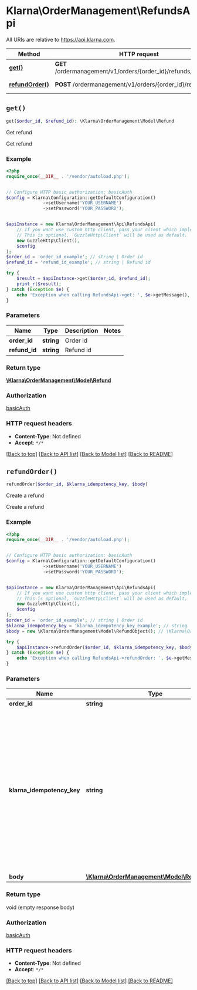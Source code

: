 # Klarna\OrderManagement\RefundsApi

All URIs are relative to https://api.klarna.com.

Method | HTTP request | Description
------------- | ------------- | -------------
[**get()**](RefundsApi.md#get) | **GET** /ordermanagement/v1/orders/{order_id}/refunds/{refund_id} | Get refund
[**refundOrder()**](RefundsApi.md#refundOrder) | **POST** /ordermanagement/v1/orders/{order_id}/refunds | Create a refund


## `get()`

```php
get($order_id, $refund_id): \Klarna\OrderManagement\Model\Refund
```

Get refund

Get refund

### Example

```php
<?php
require_once(__DIR__ . '/vendor/autoload.php');


// Configure HTTP basic authorization: basicAuth
$config = Klarna\Configuration::getDefaultConfiguration()
              ->setUsername('YOUR_USERNAME')
              ->setPassword('YOUR_PASSWORD');


$apiInstance = new Klarna\OrderManagement\Api\RefundsApi(
    // If you want use custom http client, pass your client which implements `GuzzleHttp\ClientInterface`.
    // This is optional, `GuzzleHttp\Client` will be used as default.
    new GuzzleHttp\Client(),
    $config
);
$order_id = 'order_id_example'; // string | Order id
$refund_id = 'refund_id_example'; // string | Refund id

try {
    $result = $apiInstance->get($order_id, $refund_id);
    print_r($result);
} catch (Exception $e) {
    echo 'Exception when calling RefundsApi->get: ', $e->getMessage(), PHP_EOL;
}
```

### Parameters

Name | Type | Description  | Notes
------------- | ------------- | ------------- | -------------
 **order_id** | **string**| Order id |
 **refund_id** | **string**| Refund id |

### Return type

[**\Klarna\OrderManagement\Model\Refund**](../Model/Refund.md)

### Authorization

[basicAuth](../../README.md#basicAuth)

### HTTP request headers

- **Content-Type**: Not defined
- **Accept**: `*/*`

[[Back to top]](#) [[Back to API list]](../../README.md#endpoints)
[[Back to Model list]](../../README.md#models)
[[Back to README]](../../README.md)

## `refundOrder()`

```php
refundOrder($order_id, $klarna_idempotency_key, $body)
```

Create a refund

Create a refund

### Example

```php
<?php
require_once(__DIR__ . '/vendor/autoload.php');


// Configure HTTP basic authorization: basicAuth
$config = Klarna\Configuration::getDefaultConfiguration()
              ->setUsername('YOUR_USERNAME')
              ->setPassword('YOUR_PASSWORD');


$apiInstance = new Klarna\OrderManagement\Api\RefundsApi(
    // If you want use custom http client, pass your client which implements `GuzzleHttp\ClientInterface`.
    // This is optional, `GuzzleHttp\Client` will be used as default.
    new GuzzleHttp\Client(),
    $config
);
$order_id = 'order_id_example'; // string | Order id
$klarna_idempotency_key = 'klarna_idempotency_key_example'; // string | This header will guarantee the idempotency of the operation. The key should be unique and is recommended to be a UUID version 4. Retries of requests are safe to be applied in case of errors such as network errors, socket errors and timeouts.
$body = new \Klarna\OrderManagement\Model\RefundObject(); // \Klarna\OrderManagement\Model\RefundObject

try {
    $apiInstance->refundOrder($order_id, $klarna_idempotency_key, $body);
} catch (Exception $e) {
    echo 'Exception when calling RefundsApi->refundOrder: ', $e->getMessage(), PHP_EOL;
}
```

### Parameters

Name | Type | Description  | Notes
------------- | ------------- | ------------- | -------------
 **order_id** | **string**| Order id |
 **klarna_idempotency_key** | **string**| This header will guarantee the idempotency of the operation. The key should be unique and is recommended to be a UUID version 4. Retries of requests are safe to be applied in case of errors such as network errors, socket errors and timeouts. | [optional]
 **body** | [**\Klarna\OrderManagement\Model\RefundObject**](../Model/RefundObject.md)|  | [optional]

### Return type

void (empty response body)

### Authorization

[basicAuth](../../README.md#basicAuth)

### HTTP request headers

- **Content-Type**: Not defined
- **Accept**: `*/*`

[[Back to top]](#) [[Back to API list]](../../README.md#endpoints)
[[Back to Model list]](../../README.md#models)
[[Back to README]](../../README.md)
